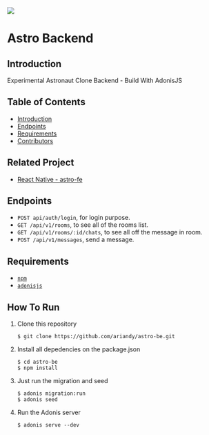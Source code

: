 <a href="">
  <img src="https://img.shields.io/badge/Project-AdonisJS-brightgreen.svg"/>
</a>

# Astro Backend 

## Introduction
Experimental Astronaut Clone Backend - Build With AdonisJS

## Table of Contents

- [Introduction](#introduction)
- [Endpoints](#endpoints)
- [Requirements](#requirements)
- [Contributors](#contributors)

## Related Project
* <a href="https://github.com/ariandy/astro-be">React Native - astro-fe</a>

## Endpoints
* `POST api/auth/login`, for login purpose.
* `GET /api/v1/rooms`, to see all of the rooms list.
* `GET /api/v1/rooms/:id/chats`, to see all off the message in room.
* `POST /api/v1/messages`, send a message.

## Requirements
* [`npm`](https://www.npmjs.com/get-npm)
* [`adonisjs`](https://adonisjs.com)


## How To Run

1. Clone this repository
   ```
   $ git clone https://github.com/ariandy/astro-be.git
   ```
2. Install all depedencies on the package.json
   ```
   $ cd astro-be
   $ npm install
   ```
3. Just run the migration and seed
   ```
   $ adonis migration:run
   $ adonis seed
   ```
4. Run the Adonis server
   ```
   $ adonis serve --dev
   ```
